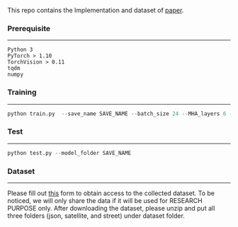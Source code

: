 This repo contains the Implementation and dataset of [paper](https://arxiv.org/abs/2210.14295).

### Prerequisite
---
```
Python 3
PyTorch > 1.10
TorchVision > 0.11
tqdm
numpy
```
### Training
---
```python
python train.py  --save_name SAVE_NAME --batch_size 24 --MHA_layers 6 --nHeads 8 --max_masked 6
```

### Test
---
```python
python test.py --model_folder SAVE_NAME
```

### Dataset
---
Please fill out [this](https://forms.gle/fSBJwmt1YgUqUVVh6) form to obtain access to the collected dataset. To be noticed, we will only share the data if it will be used for RESEARCH PURPOSE only. After downloading the dataset, please unzip and put all three folders (json, satellite, and street) under dataset folder.

